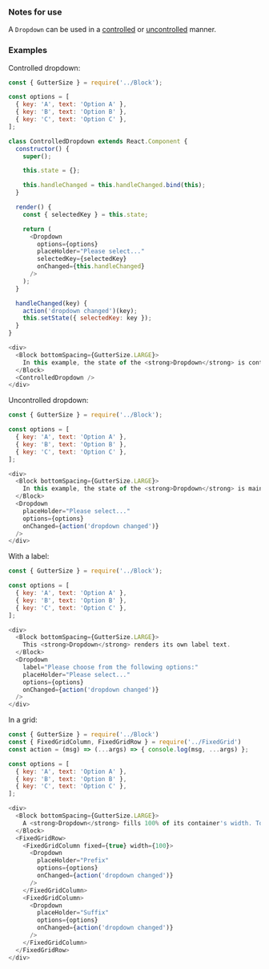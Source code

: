 ### Notes for use

A `Dropdown` can be used in a <a href="https://facebook.github.io/react/docs/forms.html#controlled-components" target="_blank">controlled</a> or <a href="https://facebook.github.io/react/docs/uncontrolled-components.html" target="_blank">uncontrolled</a> manner.

### Examples

Controlled dropdown:

```js { "props": { "data-example": "controlled" } }
const { GutterSize } = require('../Block');

const options = [
  { key: 'A', text: 'Option A' },
  { key: 'B', text: 'Option B' },
  { key: 'C', text: 'Option C' },
];

class ControlledDropdown extends React.Component {
  constructor() {
    super();

    this.state = {};

    this.handleChanged = this.handleChanged.bind(this);
  }

  render() {
    const { selectedKey } = this.state;

    return (
      <Dropdown
        options={options}
        placeHolder="Please select..."
        selectedKey={selectedKey}
        onChanged={this.handleChanged}
      />
    );
  }

  handleChanged(key) {
    action('dropdown changed')(key);
    this.setState({ selectedKey: key });
  }
}

<div>
  <Block bottomSpacing={GutterSize.LARGE}>
    In this example, the state of the <strong>Dropdown</strong> is controlled by the parent component using the <strong>selectedKey</strong> and <strong>onChanged</strong> props.
  </Block>
  <ControlledDropdown />
</div>
```

Uncontrolled dropdown:

```js { "props": { "data-example": "uncontrolled" } }
const { GutterSize } = require('../Block');

const options = [
  { key: 'A', text: 'Option A' },
  { key: 'B', text: 'Option B' },
  { key: 'C', text: 'Option C' },
];

<div>
  <Block bottomSpacing={GutterSize.LARGE}>
    In this example, the state of the <strong>Dropdown</strong> is maintained within the component, rather than being set using <strong>selectedKey</strong>. This might be used when a parent component is listening to the <strong>onChanged</strong> event and doesn't need to manage the dropdown's visual state, but this is generally not recommended.
  </Block>
  <Dropdown
    placeHolder="Please select..."
    options={options}
    onChanged={action('dropdown changed')}
  />
</div>
```

With a label:

```js { "props": { "data-example": "with label" } }
const { GutterSize } = require('../Block');

const options = [
  { key: 'A', text: 'Option A' },
  { key: 'B', text: 'Option B' },
  { key: 'C', text: 'Option C' },
];

<div>
  <Block bottomSpacing={GutterSize.LARGE}>
    This <strong>Dropdown</strong> renders its own label text.
  </Block>
  <Dropdown
    label="Please choose from the following options:"
    placeHolder="Please select..."
    options={options}
    onChanged={action('dropdown changed')}
  />
</div>
```

In a grid:

```js { "props": { "data-example": "in grid" } }
const { GutterSize } = require('../Block')
const { FixedGridColumn, FixedGridRow } = require('../FixedGrid')
const action = (msg) => (...args) => { console.log(msg, ...args) };

const options = [
  { key: 'A', text: 'Option A' },
  { key: 'B', text: 'Option B' },
  { key: 'C', text: 'Option C' },
];

<div>
  <Block bottomSpacing={GutterSize.LARGE}>
    A <strong>Dropdown</strong> fills 100% of its container's width. To manage its width, nest it within a layout component.
  </Block>
  <FixedGridRow>
    <FixedGridColumn fixed={true} width={100}>
      <Dropdown
        placeHolder="Prefix"
        options={options}
        onChanged={action('dropdown changed')}
      />
    </FixedGridColumn>
    <FixedGridColumn>
      <Dropdown
        placeHolder="Suffix"
        options={options}
        onChanged={action('dropdown changed')}
      />
    </FixedGridColumn>
  </FixedGridRow>
</div>
```
